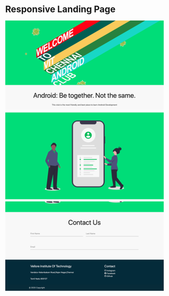 # Responsive Landing Page 

![img](/android-text/doc/img1.PNG)
![img](/android-text/doc/img2.PNG)
![img](/android-text/doc/img3.PNG)
